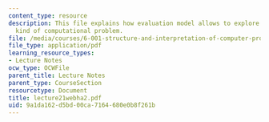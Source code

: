 ```yaml
---
content_type: resource
description: This file explains how evaluation model allows to explore a very different
  kind of computational problem.
file: /media/courses/6-001-structure-and-interpretation-of-computer-programs-spring-2005/9a1da162d5bd00ca7164680e0b8f261b_lecture21webha2.pdf
file_type: application/pdf
learning_resource_types:
- Lecture Notes
ocw_type: OCWFile
parent_title: Lecture Notes
parent_type: CourseSection
resourcetype: Document
title: lecture21webha2.pdf
uid: 9a1da162-d5bd-00ca-7164-680e0b8f261b
---
```

